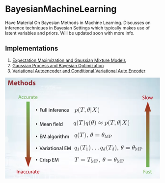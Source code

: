 # BayesianMachineLearning

Have Material On Bayesian Methods in Machine Learning. Discusses on inference techniques in Bayesian Settings which typically makes use of latent variables and priors. Will be updated soon with more info.

## Implementations
1) [Expectation Maximization and Gaussian Mixture Models](https://github.com/vaisakh-shaj/BayesianMachineLearning/blob/master/Expectation%20Maximization%20Assignment.ipynb)
2) [Gaussian Process and Bayesian Optimization](https://github.com/vaisakh-shaj/BayesianMachineLearning/blob/master/Guassian_Process%20And%20Bayesian_Optimization%20Assignment.ipynb)
3) [Variational Autoencoder and Conditional Variational Auto Encoder](https://github.com/vaisakh-shaj/BayesianMachineLearning/blob/master/Variational%20Autoecoder%20-%20Assignment.ipynb)

![](Images/summary.png)
